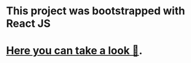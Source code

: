 # This project was bootstrapped with React JS

#  [Here you can take a look 👀](https://bathtube-gin-joint.netlify.app/).

